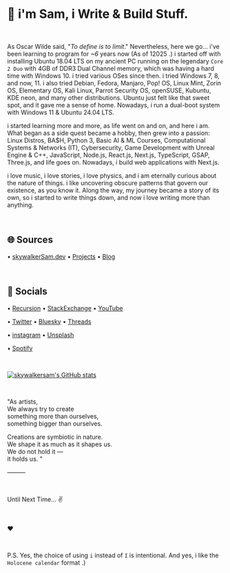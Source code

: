 # 👋 i'm Sam, i Write & Build Stuff.

&nbsp;

As Oscar Wilde said, "*To define is to limit*." Nevertheless, here we go... i've been learning to program for *~6* years now (As of 12025 .) i started off with installing Ubuntu 18.04 LTS on my ancient PC running on the legendary `Core 2 Duo` with 4GB of DDR3 Dual Channel memory, which was having a hard time with Windows 10. i tried various OSes since then. i tried Windows 7, 8, and now, 11. i also tried Debian, Fedora, Manjaro, Pop! OS, Linux Mint, Zorin OS, Elementary OS, Kali Linux, Parrot Security OS, openSUSE, Kubuntu, KDE neon, and many other distributions. Ubuntu just felt like that sweet spot, and it gave me a sense of home. Nowadays, i run a dual-boot system with Windows 11 & Ubuntu 24.04 LTS.

i started learning more and more, as life went on and on, and here i am. What began as a side quest became a hobby, then grew into a passion: Linux Distros, BA$H, Python 3, Basic AI & ML Courses, Computational Systems & Networks (IT), Cybersecurity, Game Development with Unreal Engine & C++, JavaScript, Node.js, React.js, Next.js, TypeScript, GSAP, Three.js, and life goes on. Nowadays, i build web applications with Next.js.

i love music, i love stories, i love physics, and i am eternally curious about the nature of things. i like uncovering obscure patterns that govern our existence, as you know it. Along the way, my journey became a story of its own, so i started to write things down, and now i love writing more than anything.

&nbsp;

## 🌐 Sources

• [skywalkerSam.dev](https://skywalkersam.dev) • [Projects](https://projects.skywalkersam.dev) • [Blog](https://blog.skywalkersam.dev)

&nbsp;

## 🔗 Socials

• [Recursion](https://github.com/skywalkerSam) • [StackExchange](https://stackexchange.com/users/23612310/skywalkersam?tab=accounts) • [YouTube](https://www.youtube.com/@skywalkerSam) 

• [Twitter](https://twitter.com/skywalkerSam_) • [Bluesky](https://bsky.app/profile/skywalkersam.bsky.social) • [Threads](https://www.threads.com/@skywalkersam_)

• [instagram](https://www.instagram.com/skywalkersam_) • [Unsplash](https://unsplash.com/@skywalkersam)

• [Spotify](https://open.spotify.com/user/31x6piag76tphjk2xeblvn2ea4gi)

&nbsp;

<a href="http://www.github.com/skywalkersam"><img src="https://github-readme-stats.vercel.app/api?username=skywalkersam&show_icons=true&hide=&count_private=true&title_color=22c55e&text_color=3382ed&icon_color=22c55e&bg_color=000000&hide_border=true&show_icons=true" alt="skywalkersam's GitHub stats" /></a>

&nbsp;

"As artists,  
We always try to create  
something more than ourselves,  
something bigger than ourselves.  

Creations are symbiotic in nature.  
We shape it as much as it shapes us.  
We do not hold it —  
it holds us. "  

———

&nbsp;

Until Next Time... ✌️

&nbsp;

❤️

&nbsp;

P.S. Yes, the choice of using `i` instead of `I` is intentional. And yes, i like the `Holocene calendar` format .)

&nbsp;

